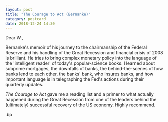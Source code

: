 ```yaml
---
layout: post
title: "The Courage to Act (Bernanke)"
category: postcard
date: 2018-12-24 14:30
---
```


Dear W.,

Bernanke's memoir of his journey to the chairmanship of the Federal Reserve and his handling of the Great Recession and financial crisis of 2008 is brilliant. He tries to bring complex monetary policy into the language of the 'intelligent reader' of today's popular-science books. I learned about subprime mortgages, the downfalls of banks, the behind-the-scenes of how banks lend to each other, the banks' bank, who insures banks, and how important language is in telegraphing the Fed's actions during their quarterly updates.

*The Courage to Act* gave me a reading list and a primer to what actually happened during the Great Recession from one of the leaders behind the (ultimately) successful recovery of the US economy. Highly recommend.

.bp
